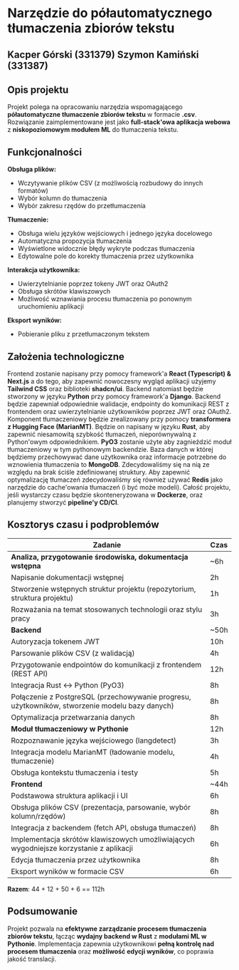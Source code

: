 # Narzędzie do półautomatycznego tłumaczenia zbiorów tekstu

**Kacper Górski (331379)**
**Szymon Kamiński (331387)**
---
## Opis projektu

Projekt polega na opracowaniu narzędzia wspomagającego **półautomatyczne tłumaczenie zbiorów tekstu** w formacie **.csv**.
Rozwiązanie zaimplementowane jest jako **full-stack'owa aplikacja webowa** z **niskopoziomowym modułem ML** do tłumaczenia tekstu.

## Funkcjonalności

  **Obsługa plików:**
- Wczytywanie plików CSV (z możliwością rozbudowy do innych formatów)
- Wybór kolumn do tłumaczenia
- Wybór zakresu rzędów do przetłumaczenia

**Tłumaczenie:**
- Obsługa wielu języków wejściowych i jednego języka docelowego
- Automatyczna propozycja tłumaczenia
- Wyświetlone widocznie błędy wykryte podczas tłumaczenia
- Edytowalne pole do korekty tłumaczenia przez użytkownika

**Interakcja użytkownika:**
- Uwierzytelnianie poprzez tokeny JWT oraz OAuth2
- Obsługa skrótów klawiszowych
- Możliwość wznawiania procesu tłumaczenia po ponownym uruchomieniu aplikacji

**Eksport wyników:**
- Pobieranie pliku z przetłumaczonym tekstem

## Założenia technologiczne

Frontend zostanie napisany przy pomocy framework'a **React (Typescript) & Next.js** a do tego, aby zapewnić nowoczesny wygląd aplikacji użyjemy **Tailwind CSS** oraz biblioteki **shadcn/ui**.
Backend natomiast będzie stworzony w języku **Python** przy pomocy framework'a **Django**. Backend będzie zapewniał odpowiednie walidacje, endpointy do komunikacji REST z frontendem oraz uwierzytelnianie użytkowników poprzez JWT oraz OAuth2.
Komponent tłumaczeniowy będzie zrealizowany przy pomocy **transformera z Hugging Face (MarianMT)**. Będzie on napisany w języku **Rust**, aby zapewnić niesamowitą szybkość tłumaczeń, nieporównywalną z Python'owym odpowiednikiem.
**PyO3** zostanie użyte aby zagnieździć moduł tłumaczeniowy w tym pythonowym backendzie.
Baza danych w której będziemy przechowywać dane użytkownika oraz informacje
potrzebne do wznowienia tłumaczenia to **MongoDB**. Zdecydowaliśmy się na nią ze względu na brak ściśle zdefiniowanej struktury.
Aby zapewnić optymalizację tłumaczeń zdecydowaliśmy się również używać **Redis** jako narzędzie do cache'owania tłumaczeń (i być może modeli).
Całość projektu, jeśli wystarczy czasu będzie skonteneryzowana w **Dockerze**, oraz planujemy stworzyć **pipeline'y CD/CI**.

## Kosztorys czasu i podproblemów

| **Zadanie** | **Czas** |
| --- | --- |
| **Analiza, przygotowanie środowiska, dokumentacja wstępna** | ~6h |
| Napisanie dokumentacji wstępnej | 2h |
| Stworzenie wstępnych struktur projektu (repozytorium, struktura projektu) | 1h |
| Rozważania na temat stosowanych technologii oraz stylu pracy | 3h |
| **Backend** | ~50h |
| Autoryzacja tokenem JWT | 10h |
| Parsowanie plików CSV (z walidacją) | 4h |
| Przygotowanie endpointów do komunikacji z frontendem (REST API) | 12h |
| Integracja Rust <-> Python (PyO3) | 8h |
| Połączenie z PostgreSQL (przechowywanie progresu, użytkowników, stworzenie modelu bazy danych) | 8h |
| Optymalizacja przetwarzania danych | 8h |
| **Moduł tłumaczeniowy w Pythonie** | 12h |
| Rozpoznawanie języka wejściowego (langdetect) | 3h |
| Integracja modelu MarianMT (ładowanie modelu, tłumaczenie) | 4h |
| Obsługa kontekstu tłumaczenia i testy | 5h |
| **Frontend** | ~44h |
| Podstawowa struktura aplikacji i UI | 6h |
| Obsługa plików CSV (prezentacja, parsowanie, wybór kolumn/rzędów) | 8h |
| Integracja z backendem (fetch API, obsługa tłumaczeń) | 8h |
| Implementacja skrótów klawiszowych umożliwiających wygodniejsze korzystanie z aplikacji | 6h |
| Edycja tłumaczenia przez użytkownika | 8h |
| Eksport wyników w formacie CSV | 6h |

**Razem**: 44 + 12 + 50 + 6 == 112h

## Podsumowanie

Projekt pozwala na **efektywne zarządzanie procesem tłumaczenia zbiorów tekstu**, łącząc **wydajny backend w Rust** z **modułami ML w Pythonie**.
Implementacja zapewnia użytkownikowi **pełną kontrolę nad procesem tłumaczenia** oraz **możliwość edycji wyników**, co poprawia jakość translacji.
